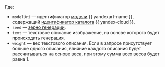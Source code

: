 Где:

* `modelUri` — идентификатор [модели](../../../foundation-models/concepts/yandexart/models.md) {{ yandexart-name }}, содержащий [идентификатор каталога](../../../resource-manager/operations/folder/get-id.md) {{ yandex-cloud }}.
* `seed` — [зерно генерации](../../../foundation-models/concepts/yandexart/index.md).
* `text` — текстовое описание изображение, на основе которого будет происходить генерация.
* `weight` — вес текстового описания. Если в запросе присутствует больше одного описания, влияние каждого описания будет рассчитываться на основе веса, при этому сумма всех весов будет равна 1.

